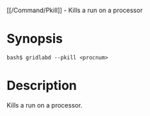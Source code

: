 [[/Command/Pkill]] -  Kills a run on a processor

# Synopsis
~~~
bash$ gridlabd --pkill <procnum>                                       
~~~

# Description

 Kills a run on a processor.

